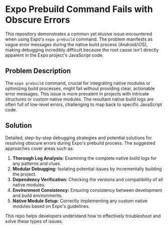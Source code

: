 # Expo Prebuild Command Fails with Obscure Errors

This repository demonstrates a common yet elusive issue encountered when using Expo's `expo prebuild` command. The problem manifests as vague error messages during the native build process (Android/iOS), making debugging incredibly difficult because the root cause isn't directly apparent in the Expo project's JavaScript code.

## Problem Description

The `expo prebuild` command, crucial for integrating native modules or optimizing build processes, might fail without providing clear, actionable error messages.  This issue is more prevalent in projects with intricate structures or custom native modules. The resultant native build logs are often full of low-level errors, challenging to map back to specific JavaScript code.

## Solution

Detailed, step-by-step debugging strategies and potential solutions for resolving obscure errors during Expo's prebuild process. The suggested approaches cover areas such as:

1. **Thorough Log Analysis:**  Examining the complete native build logs for any patterns and clues. 
2. **Modular Debugging:** Isolating potential issues by incrementally building the project. 
3. **Dependency Verification:**  Checking the versions and compatibility of all native modules.
4. **Environment Consistency:** Ensuring consistency between development and build environments.
5. **Native Module Setup:**  Correctly implementing any custom native modules based on Expo's guidelines.

This repo helps developers understand how to effectively troubleshoot and solve these types of issues.
